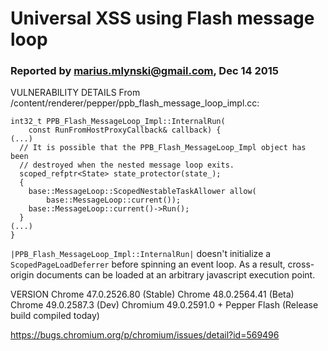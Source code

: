 # Universal XSS using Flash message loop
### Reported by marius.mlynski@gmail.com, Dec 14 2015

VULNERABILITY DETAILS
From /content/renderer/pepper/ppb_flash_message_loop_impl.cc:
```
int32_t PPB_Flash_MessageLoop_Impl::InternalRun(
    const RunFromHostProxyCallback& callback) {
(...)
  // It is possible that the PPB_Flash_MessageLoop_Impl object has been
  // destroyed when the nested message loop exits.
  scoped_refptr<State> state_protector(state_);
  {
    base::MessageLoop::ScopedNestableTaskAllower allow(
        base::MessageLoop::current());
    base::MessageLoop::current()->Run();
  }
(...)
}
```

`|PPB_Flash_MessageLoop_Impl::InternalRun|` doesn't initialize a `ScopedPageLoadDeferrer` before spinning an event loop. As a result, cross-origin documents can be loaded at an arbitrary javascript execution point.

VERSION
Chrome 47.0.2526.80 (Stable)
Chrome 48.0.2564.41 (Beta)
Chrome 49.0.2587.3 (Dev)
Chromium 49.0.2591.0 + Pepper Flash (Release build compiled today)

https://bugs.chromium.org/p/chromium/issues/detail?id=569496
